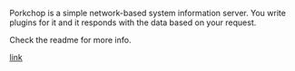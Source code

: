 Porkchop is a simple network-based system information server. You write plugins for it and it responds with the data based on your request.

Check the readme for more info.

[link](http://github.com/disqus/porkchop)
